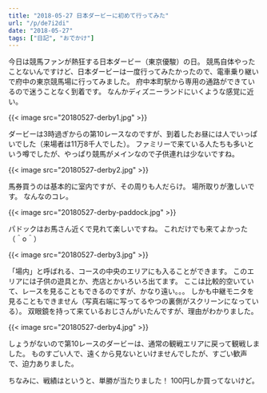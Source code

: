 ```yaml
---
title: "2018-05-27 日本ダービーに初めて行ってみた"
url: "/p/de7i2di"
date: "2018-05-27"
tags: ["日記", "おでかけ"]
---
```


今日は競馬ファンが熱狂する日本ダービー（東京優駿）の日。
競馬自体やったことないんですけど、日本ダービーは一度行ってみたかったので、電車乗り継いで府中の東京競馬場に行ってみました。
府中本町駅から専用の通路ができているので迷うことなく到着です。
なんかディズニーランドにいくような感覚に近い。

{{< image src="20180527-derby1.jpg" >}}

ダービーは3時過ぎからの第10レースなのですが、到着したお昼には人でいっぱいでした（来場者は11万8千人でした）。
ファミリーで来ている人たちも多いという噂でしたが、やっぱり競馬がメインなので子供連れは少ないですね。

{{< image src="20180527-derby2.jpg" >}}

馬券買うのは基本的に室内ですが、その周りも人だらけ。
場所取りが激しいです。
なんなのコレ。

{{< image src="20180527-derby-paddock.jpg" >}}

パドックはお馬さん近くで見れて楽しいですね。
これだけでも来てよかった（＾o＾）

{{< image src="20180527-derby3.jpg" >}}

「場内」と呼ばれる、コースの中央のエリアにも入ることができます。
このエリアには子供の遊具とか、売店とかいろいろ出てます。
ここは比較的空いていて、レースを見ることもできるのですが、かなり遠い。。。
しかも中継モニタを見ることもできません（写真右端に写ってるやつの裏側がスクリーンになっている）。
双眼鏡を持って来ているおじさんがいたんですが、理由がわかりました。

{{< image src="20180527-derby4.jpg" >}}

しょうがないので第10レースのダービーは、通常の観戦エリアに戻って観戦しました。
ものすごい人で、遠くから見ないといけませんでしたが、すごい歓声で、迫力ありました。

ちなみに、戦績はというと、単勝が当たりました！
100円しか買ってないけど。

